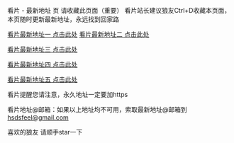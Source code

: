 看片 - 最新地址 页
请收藏此页面（重要） 看片站长建议狼友Ctrl+D收藏本页面，本页随时更新最新地址，永远找到回家路

[看片最新地址一 点击此处](https://ji4ye.top)
[看片最新地址二 点击此处](https://jiye313.com)

[看片最新地址三 点击此处](https://jiye314.com)

[看片最新地址四 点击此处](https://zuoshou313.com)

[看片最新地址五 点击此处](https://zuoshou314.com)

看片提醒您请注意，永久地址一定要加https

看片地址@邮箱：如果以上地址均不可用，索取最新地址@邮箱到[hsdsfeel@gmail.com](mailto:hsdsfeel@gmail.com)

喜欢的狼友 请顺手star一下
